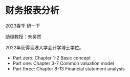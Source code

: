 # 财务报表分析
2023春季 研一下

助理教授：朱昊然

2022年获得香港大学会计学博士学位。

- Part zero:  Chapter 1-2 Basic concept
- Part one:   Chapter 3-7 Common valuation model
- Part three: Chapter 8-13 Financial statement analysis



[](_sidebar.md ':include')
